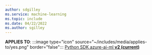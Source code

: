 ```yaml
---
author: sdgilley
ms.service: machine-learning
ms.topic: include
ms.date: 04/22/2022
ms.author: sgilley
---
```


**APPLIES TO**: :::image type="icon" source="~/includes/media/applies-to/yes.png" border="false"::: [Python SDK azure-ai-ml **v2 (current)**](https://aka.ms/sdk-v2-install)